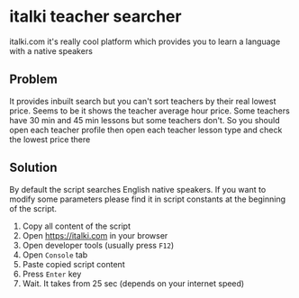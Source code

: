 # italki teacher searcher
 
italki.com it's really cool platform which provides you to learn a language with a native speakers
 
## Problem
It provides inbuilt search but you can't sort teachers by their real lowest price. Seems to be it shows the teacher average hour price. Some teachers have 30 min and 45 min lessons but some teachers don't. So you should open each teacher profile then open each teacher lesson type and check the lowest price there
 
## Solution
By default the script searches English native speakers. If you want to modify some parameters please find it in script constants at the beginning of the script.
1. Copy all content of the script
1. Open https://italki.com in your browser
1. Open developer tools (usually press `F12`)
1. Open `Console` tab
1. Paste copied script content
1. Press `Enter` key
1. Wait. It takes from 25 sec (depends on your internet speed)
 